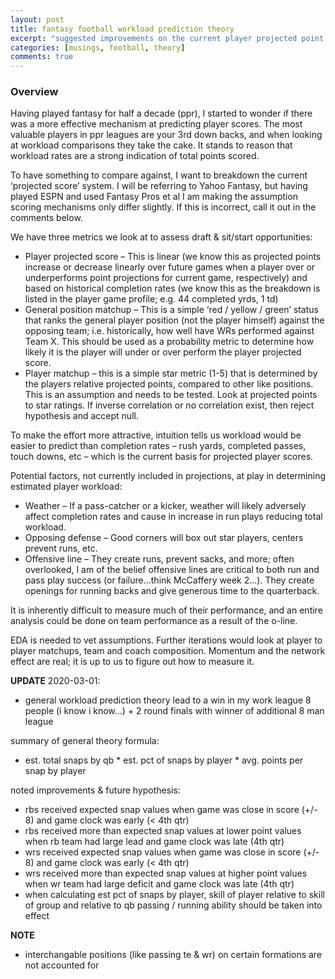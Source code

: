 ```yaml
---
layout: post
title: fantasy football workload prediction theory
excerpt: "suggested improvements on the current player projected point scoring mechanism."
categories: [musings, football, theory]
comments: true
---
```

### Overview
Having played fantasy for half a decade (ppr), I started to wonder if there was a more effective mechanism at predicting player scores. The most valuable players in ppr leagues are your 3rd down backs, and when looking at workload comparisons they take the cake. It stands to reason that workload rates are a strong indication of total points scored. 

To have something to compare against, I want to breakdown the current ‘projected score’ system. I will be referring to Yahoo Fantasy, but having played ESPN and used Fantasy Pros et al I am making the assumption scoring mechanisms only differ slightly. If this is incorrect, call it out in the comments below. 

We have three metrics we look at to assess draft & sit/start opportunities:
* Player projected score – This is linear (we know this as projected points increase or decrease linearly over future games when a player over or underperforms point projections for current game, respectively) and based on historical completion rates (we know this as the breakdown is listed in the player game profile; e.g. 44 completed yrds, 1 td)
* General position matchup – This is a simple ‘red / yellow / green’ status that ranks the general player position (not the player himself) against the opposing team; i.e. historically, how well have WRs performed against Team X. This should be used as a probability metric to determine how likely it is the player will under or over perform the player projected score. 
* Player matchup – this is a simple star metric (1-5) that is determined by the players relative projected points, compared to other like positions. This is an assumption and needs to be tested. Look at projected points to star ratings. If inverse correlation or no correlation exist, then reject hypothesis and accept null. 

To make the effort more attractive, intuition tells us workload would be easier to predict than completion rates – rush yards, completed passes, touch downs, etc – which is the current basis for projected player scores. 

Potential factors, not currently included in projections, at play in determining estimated player workload:
* Weather – If a pass-catcher or a kicker, weather will likely adversely affect completion rates and cause in increase in run plays reducing total workload. 
* Opposing defense – Good corners will box out star players, centers prevent runs, etc. 
* Offensive line – They create runs, prevent sacks, and more; often overlooked, I am of the belief offensive lines are critical to both run and pass play success (or failure…think McCaffery week 2…). They create openings for running backs and give generous time to the quarterback. 

It is inherently difficult to measure much of their performance, and an entire analysis could be done on team performance as a result of the o-line. 

EDA is needed to vet assumptions. Further iterations would look at player to player matchups, team and coach composition. Momentum and the network effect are real; it is up to us to figure out how to measure it.

**UPDATE**
2020-03-01: 
* general workload prediction theory lead to a win in my work league 8 people (i know i know...) + 2 round finals with winner of additional 8 man league 

summary of general theory formula:  
* est. total snaps by qb * est. pct of snaps by player * avg. points per snap by player

noted improvements & future hypothesis:   
* rbs received expected snap values when game was close in score (+/- 8) and game clock was early (< 4th qtr) 
* rbs received more than expected snap values at lower point values when rb team had large lead and game clock was late (4th qtr)
* wrs received expected snap values when game was close in score (+/- 8) and game clock was early (< 4th qtr) 
* wrs received more than expected snap values at higher point values when wr team had large deficit and game clock was late (4th qtr)
* when calculating est pct of snaps by player, skill of player relative to skill of group and relative to qb passing / running ability should be taken into effect 

**NOTE**
* interchangable positions (like passing te & wr) on certain formations are not accounted for